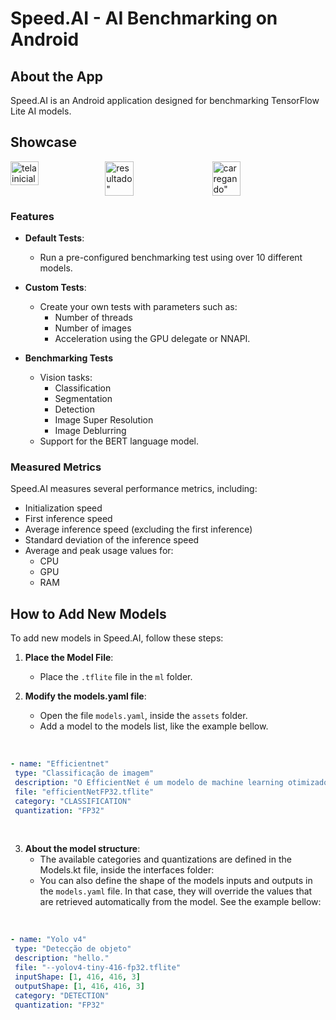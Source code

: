 # Speed.AI - AI Benchmarking on Android

## About the App

Speed.AI is an Android application designed for benchmarking TensorFlow Lite AI models.

## Showcase

<div style="display: flex; flex-direction: 'row'">
  <img src="https://github.com/TIC-13/benchmarking-ai-v2/assets/62716614/9b784c83-7f2c-46c4-8cd7-38a2944521d5" alt="tela inicial" style="width: 30%;" />
  <img src="https://github.com/TIC-13/benchmarking-ai-v2/assets/62716614/bdbb8c8d-4dda-4140-8b1b-bee14199931a" alt=resultado" style="width: 30%; margin-right: 4%;" />
  <img src="https://github.com/TIC-13/benchmarking-ai-v2/assets/62716614/f52e5186-ec75-423a-a623-b326528ad768" alt=carregando" style="width: 30%; margin-right: 4%;" />
</div>  

### Features

- **Default Tests**:
  - Run a pre-configured benchmarking test using over 10 different models.

- **Custom Tests**:
  - Create your own tests with parameters such as:
    - Number of threads
    - Number of images
    - Acceleration using the GPU delegate or NNAPI.

- **Benchmarking Tests**
  - Vision tasks:
    - Classification
    - Segmentation
    - Detection
    - Image Super Resolution
    - Image Deblurring
  - Support for the BERT language model.

### Measured Metrics

Speed.AI measures several performance metrics, including:

- Initialization speed
- First inference speed
- Average inference speed (excluding the first inference)
- Standard deviation of the inference speed
- Average and peak usage values for:
  - CPU
  - GPU
  - RAM

## How to Add New Models

To add new models in Speed.AI, follow these steps:

1. **Place the Model File**:
   - Place the `.tflite` file in the `ml` folder.

2. **Modify the models.yaml file**:
   - Open the file `models.yaml`, inside the `assets` folder.
   - Add a model to the models list, like the example bellow.

<br/>
  
   ```yaml
  - name: "Efficientnet"
    type: "Classificação de imagem"
    description: "O EfficientNet é um modelo de machine learning otimizado para classificação de imagens. Sua arquitetura eficiente e escalável o torna versátil para lidar com uma variedade de desafios em visão computacional."
    file: "efficientNetFP32.tflite"
    category: "CLASSIFICATION"
    quantization: "FP32"
```
<br/>

3. **About the model structure**:
   - The available categories and quantizations are defined in the Models.kt file, inside the interfaces folder:
   - You can also define the shape of the models inputs and outputs in the `models.yaml` file. In that case, they will override the values that are retrieved automatically from the model. See the example bellow:

  <br/>
  
   ```yaml
  - name: "Yolo v4"
    type: "Detecção de objeto"
    description: "hello."
    file: "--yolov4-tiny-416-fp32.tflite"
    inputShape: [1, 416, 416, 3]
    outputShape: [1, 416, 416, 3]
    category: "DETECTION"
    quantization: "FP32"
```
     

